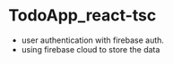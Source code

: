 ﻿# TodoApp_react-tsc

- user authentication with firebase auth.
- using firebase cloud to store the data
